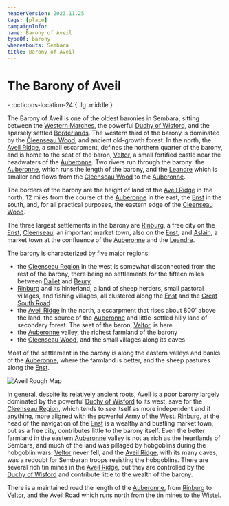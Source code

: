 ```yaml
---
headerVersion: 2023.11.25
tags: [place]
campaignInfo:
name: Barony of Aveil
typeOf: barony
whereabouts: Sembara
title: Barony of Aveil
---
```

# The Barony of Aveil
<div class="grid cards ext-narrow-margin ext-one-column" markdown>
-    :octicons-location-24:{ .lg .middle }   
</div>


The Barony of Aveil is one of the oldest baronies in Sembara, sitting between the [Western Marches](<../western-marches/western-marches.md>), the powerful [Duchy of Wisford](<../heartlands/duchy-of-wisford.md>), and the sparsely settled [Borderlands](<../borderlands/borderlands.md>). The western third of the barony is dominated by the [Cleenseau Wood](<cleenseau-region/cleenseau-wood.md>), and ancient old-growth forest. In the north, the [Aveil Ridge](<./aveil-ridge.md>), a small escarpment, defines the northern quarter of the barony, and is home to the seat of the baron, [Veltor](<./veltor.md>), a small fortified castle near the headwaters of the [Auberonne](<../../rivers/wistel-enst-watershed/auberonne.md>). Two rivers run through the barony: the [Auberonne](<../../rivers/wistel-enst-watershed/auberonne.md>), which runs the length of the barony, and the [Leandre](<../../rivers/wistel-enst-watershed/leandre.md>) which is smaller and flows from the [Cleenseau Wood](<cleenseau-region/cleenseau-wood.md>) to the [Auberonne](<../../rivers/wistel-enst-watershed/auberonne.md>). 

The borders of the barony are the height of land of the [Aveil Ridge](<./aveil-ridge.md>) in the north, 12 miles from the course of the [Auberonne](<../../rivers/wistel-enst-watershed/auberonne.md>) in the east, the [Enst](<../../rivers/wistel-enst-watershed/enst.md>) in the south, and, for all practical purposes, the eastern edge of the [Cleenseau Wood](<cleenseau-region/cleenseau-wood.md>).

The three largest settlements in the barony are [Rinburg](<./rinburg.md>), a free city on the [Enst](<../../rivers/wistel-enst-watershed/enst.md>), [Cleenseau](<cleenseau-region/cleenseau/cleenseau.md>), an important market town, also on the [Enst](<../../rivers/wistel-enst-watershed/enst.md>), and [Aslain](<./aslain.md>), a market town at the confluence of the [Auberonne](<../../rivers/wistel-enst-watershed/auberonne.md>) and the [Leandre](<../../rivers/wistel-enst-watershed/leandre.md>). 

The barony is characterized by five major regions:

* the [Cleenseau Region](<cleenseau-region/cleenseau-region.md>) in the west is somewhat disconnected from the rest of the barony, there being no settlements for the fifteen miles between [Dallet](<cleenseau-region/dallet.md>) and [Beury](<cleenseau-region/beury.md>)
* [Rinburg](<./rinburg.md>) and its hinterland, a land of sheep herders, small pastoral villages, and fishing villages, all clustered along the [Enst](<../../rivers/wistel-enst-watershed/enst.md>) and the [Great South Road](<../../roads/great-south-road.md>)
* the [Aveil Ridge](<./aveil-ridge.md>) in the north, a escarpment that rises about 800' above the land, the source of the [Auberonne](<../../rivers/wistel-enst-watershed/auberonne.md>) and little-settled hilly land of secondary forest. The seat of the baron, [Veltor](<./veltor.md>), is here
* the [Auberonne](<../../rivers/wistel-enst-watershed/auberonne.md>) valley, the richest farmland of the barony
* the [Cleenseau Wood](<cleenseau-region/cleenseau-wood.md>), and the small villages along its eaves

Most of the settlement in the barony is along the eastern valleys and banks of the [Auberonne](<../../rivers/wistel-enst-watershed/auberonne.md>), where the farmland is better, and the sheep pastures along the [Enst](<../../rivers/wistel-enst-watershed/enst.md>). 

![Aveil Rough Map](../../../../assets/aveil-rough-map.png)

In general, despite its relatively ancient roots, [Aveil](<./barony-of-aveil.md>) is a poor barony largely dominated by the powerful [Duchy of Wisford](<../heartlands/duchy-of-wisford.md>) to its west, save for the [Cleenseau Region](<cleenseau-region/cleenseau-region.md>), which tends to see itself as more independent and if anything, more aligned with the powerful [Army of the West](<../../../../groups/sembaran-army/army-of-the-west.md>). [Rinburg](<./rinburg.md>), at the head of the navigation of the [Enst](<../../rivers/wistel-enst-watershed/enst.md>) is a wealthy and bustling market town, but as a free city, contributes little to the barony itself. Even the better farmland in the eastern [Auberonne](<../../rivers/wistel-enst-watershed/auberonne.md>) valley is not as rich as the heartlands of Sembara, and much of the land was pillaged by hobgoblins during the hobgoblin wars. [Veltor](<./veltor.md>) never fell, and the [Aveil Ridge](<./aveil-ridge.md>), with its many caves, was a redoubt for Sembaran troops resisting the hobgoblins. There are several rich tin mines in the [Aveil Ridge](<./aveil-ridge.md>), but they are controlled by the [Duchy of Wisford](<../heartlands/duchy-of-wisford.md>) and contribute little to the wealth of the barony.

There is a maintained road the length of the [Auberonne](<../../rivers/wistel-enst-watershed/auberonne.md>), from [Rinburg](<./rinburg.md>) to [Veltor](<./veltor.md>), and the Aveil Road which runs north from the tin mines to the [Wistel](<../../rivers/wistel-enst-watershed/wistel.md>).

